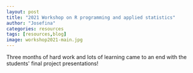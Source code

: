 ```yaml
---
layout: post
title: "2021 Workshop on R programming and applied statistics"
author: "Josefina"
categories: resources
tags: [resources,blog]
image: workshop2021-main.jpg
---
```


Three months of hard work and lots of learning came to an end with the students' final project presentations!



